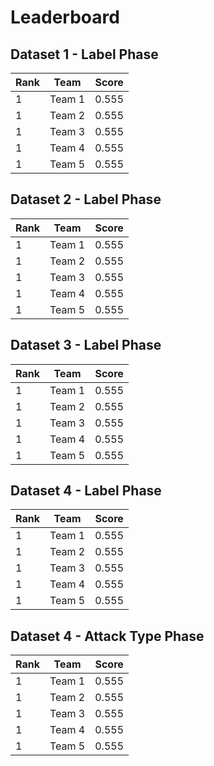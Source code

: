 # Leaderboard

## Dataset 1 - Label Phase
| Rank | Team | Score |
|---|---|---|
| 1 |Team 1 | 0.555|
| 1 |Team 2 | 0.555|
| 1 |Team 3 | 0.555|
| 1 |Team 4 | 0.555|
| 1 |Team 5 | 0.555|

## Dataset 2 - Label Phase
| Rank | Team | Score |
|---|---|---|
| 1 |Team 1 | 0.555|
| 1 |Team 2 | 0.555|
| 1 |Team 3 | 0.555|
| 1 |Team 4 | 0.555|
| 1 |Team 5 | 0.555|

## Dataset 3 - Label Phase
| Rank | Team | Score |
|---|---|---|
| 1 |Team 1 | 0.555|
| 1 |Team 2 | 0.555|
| 1 |Team 3 | 0.555|
| 1 |Team 4 | 0.555|
| 1 |Team 5 | 0.555|

## Dataset 4 - Label Phase
| Rank | Team | Score |
|---|---|---|
| 1 |Team 1 | 0.555|
| 1 |Team 2 | 0.555|
| 1 |Team 3 | 0.555|
| 1 |Team 4 | 0.555|
| 1 |Team 5 | 0.555|

## Dataset 4 - Attack Type Phase
| Rank | Team | Score |
|---|---|---|
| 1 |Team 1 | 0.555|
| 1 |Team 2 | 0.555|
| 1 |Team 3 | 0.555|
| 1 |Team 4 | 0.555|
| 1 |Team 5 | 0.555|